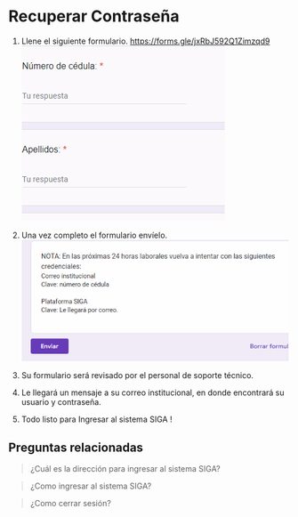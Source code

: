
# **Recuperar Contraseña**

1. Llene el siguiente formulario.  [https://forms.gle/jxRbJ592Q1Zimzqd9 ](https://forms.gle/jxRbJ592Q1Zimzqd9 )
![Gif01](GIFRC2.gif)

3. Una vez completo el formulario envíelo.
![Gif01](GIFRC3.gif)

4. Su formulario será revisado por el personal de soporte técnico. 

5.  Le llegará un mensaje a su correo institucional,  en donde encontrará su usuario y contraseña.


6. Todo listo para Ingresar al sistema SIGA !

## **Preguntas relacionadas** 

> ¿Cuál es la dirección para ingresar al sistema SIGA?

> ¿Como ingresar al sistema SIGA?

> ¿Como cerrar sesión? 
